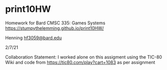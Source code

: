 # print10HW
Homework for Bard CMSC 335: Games Systems
https://stumpythelemming.github.io/print10HW/

Henning hf3059@bard.edu

2/7/21

Collaboration Statement: I worked alone on this assigment using the TIC-80 Wiki and code from https://tic80.com/play?cart=1083 as per assignment
